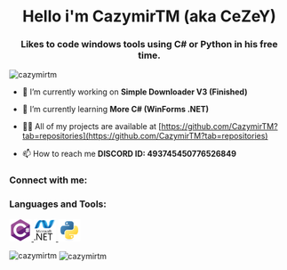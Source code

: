 <h1 align="center">Hello i'm CazymirTM (aka CeZeY)</h1>
<h3 align="center">Likes to code windows tools using C# or Python in his free time.</h3>

<p align="left"> <img src="https://komarev.com/ghpvc/?username=cazymirtm&label=Profile%20views&color=0e75b6&style=flat" alt="cazymirtm" /> </p>

- 🔭 I’m currently working on **Simple Downloader V3 (Finished)**

- 🌱 I’m currently learning **More C# (WinForms .NET)**

- 👨‍💻 All of my projects are available at [https://github.com/CazymirTM?tab=repositories](https://github.com/CazymirTM?tab=repositories)

- 📫 How to reach me **DISCORD ID: 493745450776526849**

<h3 align="left">Connect with me:</h3>
<p align="left">
</p>

<h3 align="left">Languages and Tools:</h3>
<p align="left"> <a href="https://www.w3schools.com/cs/" target="_blank" rel="noreferrer"> <img src="https://raw.githubusercontent.com/devicons/devicon/master/icons/csharp/csharp-original.svg" alt="csharp" width="40" height="40"/> </a> <a href="https://dotnet.microsoft.com/" target="_blank" rel="noreferrer"> <img src="https://raw.githubusercontent.com/devicons/devicon/master/icons/dot-net/dot-net-original-wordmark.svg" alt="dotnet" width="40" height="40"/> </a> <a href="https://www.python.org" target="_blank" rel="noreferrer"> <img src="https://raw.githubusercontent.com/devicons/devicon/master/icons/python/python-original.svg" alt="python" width="40" height="40"/> </a> </p>

<p><img align="left" src="https://github-readme-stats.vercel.app/api/top-langs?username=cazymirtm&show_icons=true&locale=en&layout=compact" alt="cazymirtm" /></p>

<p>&nbsp;<img align="center" src="https://github-readme-stats.vercel.app/api?username=cazymirtm&show_icons=true&locale=en" alt="cazymirtm" /></p>
